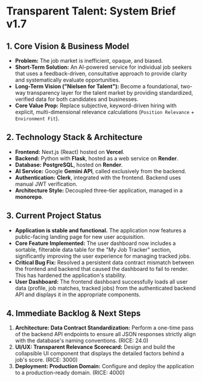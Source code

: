 # Transparent Talent: System Brief v1.7

## 1. Core Vision & Business Model
*   **Problem:** The job market is inefficient, opaque, and biased.
*   **Short-Term Solution:** An AI-powered service for individual job seekers that uses a feedback-driven, consultative approach to provide clarity and systematically evaluate opportunities.
*   **Long-Term Vision ("Nielsen for Talent"):** Become a foundational, two-way transparency layer for the talent market by providing standardized, verified data for both candidates and businesses.
*   **Core Value Prop:** Replace subjective, keyword-driven hiring with explicit, multi-dimensional relevance calculations (`Position Relevance` + `Environment Fit`).

## 2. Technology Stack & Architecture
*   **Frontend:** Next.js (React) hosted on **Vercel**.
*   **Backend:** Python with **Flask**, hosted as a web service on **Render**.
*   **Database:** **PostgreSQL**, hosted on **Render**.
*   **AI Service:** Google **Gemini API**, called exclusively from the backend.
*   **Authentication:** **Clerk**, integrated with the frontend. Backend uses manual JWT verification.
*   **Architecture Style:** Decoupled three-tier application, managed in a **monorepo**.

## 3. Current Project Status
*   **Application is stable and functional.** The application now features a public-facing landing page for new user acquisition.
*   **Core Feature Implemented:** The user dashboard now includes a sortable, filterable data table for the "My Job Tracker" section, significantly improving the user experience for managing tracked jobs.
*   **Critical Bug Fix:** Resolved a persistent data contract mismatch between the frontend and backend that caused the dashboard to fail to render. This has hardened the application's stability.
*   **User Dashboard:** The frontend dashboard successfully loads all user data (profile, job matches, tracked jobs) from the authenticated backend API and displays it in the appropriate components.

## 4. Immediate Backlog & Next Steps
1.  **Architecture: Data Contract Standardization:** Perform a one-time pass of the backend API endpoints to ensure all JSON responses strictly align with the database's naming conventions. (RICE: 24.0)
2.  **UI/UX: Transparent Relevance Scorecard:** Design and build the collapsible UI component that displays the detailed factors behind a job's score. (RICE: 3000)
3.  **Deployment: Production Domain:** Configure and deploy the application to a production-ready domain. (RICE: 4000)